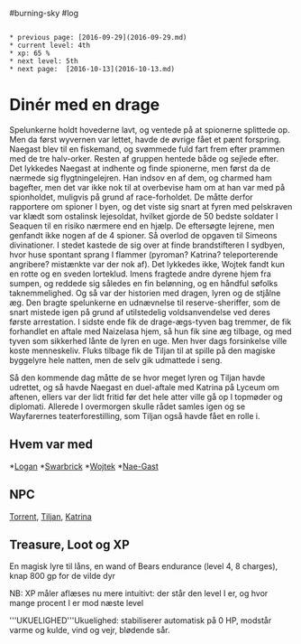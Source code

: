 #burning-sky #log

```ad-info

* previous page: [2016-09-29](2016-09-29.md)
* current level: 4th
* xp: 65 %
* next level: 5th
* next page:  [2016-10-13](2016-10-13.md) 
```

# Dinér med en drage  
Spelunkerne holdt hovederne lavt, og ventede på at spionerne splittede op. Men da først wyvernen var lettet, havde de øvrige fået et pænt forspring. Naegast blev til en fiskemand, og svømmede fuld fart frem efter prammen med de tre halv-orker. Resten af gruppen hentede både og sejlede efter. Det lykkedes Naegast at indhente og finde spionerne, men først da de nærmede sig flygtningelejren. Han indsov en af dem, og charmed ham bagefter, men det var ikke nok til at overbevise ham om at han var med på spionholdet, muligvis på grund af race-forholdet. De måtte derfor rapportere om spioner I byen, og det viste sig snart at fyren med pelskraven var klædt som ostalinsk lejesoldat, hvilket gjorde de 50 bedste soldater I Seaquen til en risiko nærmere end en hjælp. De eftersøgte lejrene, men genfandt ikke nogen af de 4 spioner. Så overlod de opgaven til Simeons divinationer. I stedet kastede de sig over at finde brandstifteren I sydbyen, hvor huse spontant sprang I flammer (pyroman? Katrina? teleporterende angribere? mistænkte var der nok af). Det lykkedes ikke, Wojtek fandt kun en rotte og en sveden lorteklud.
Imens fragtede andre dyrene hjem fra sumpen, og reddede sig således en fin belønning, og en håndful søfolks taknemmelighed.
Og så var der historien med dragen, lyren og de stjålne æg. Den bragte spelunkerne en udnævnelse til reserve-sheriffer, som de snart mistede igen på grund af utilstedelig voldsanvendelse ved deres første arrestation. I sidste ende fik de drage-ægs-tyven bag tremmer, de fik forhandlet en aftale med Naizelasa hjem, så hun fik sine æg tilbage, og med tyven som sikkerhed lånte de lyren en uge. Men hver dags forsinkelse ville koste menneskeliv. Fluks tilbage fik de Tiljan til at spille på den magiske byggelyre hele natten, men de selv gik udmattede i seng.
Så den kommende dag måtte de se hvor meget lyren og Tiljan havde udrettet, og så havde Naegast en duel-aftale med Katrina på Lyceum om aftenen, ellers var der lidt fritid før det hele atter ville gå op I topmøder og diplomati. Allerede I overmorgen skulle rådet samles igen og se Wayfarernes teaterforestilling, som Tiljan også havde fået en rolle i. 
## Hvem var med 
*[Logan](Logan.md)
*[Swarbrick](Swarbrick%20Everwood.md)
*[Wojtek](Wojtek.md)
*[Nae-Gast](Nae-Gast%20Oldknist.md)
## NPC 
[Torrent](Torrent.md), [Tiljan](Tiljan.md), [Katrina](Katrina.md)
## Treasure, Loot og XP 
En magisk lyre til låns, en wand of Bears endurance (level 4, 8 charges), knap 800 gp for de vilde dyr
NB: XP måler aflæses nu mere intuitivt: der står den level I er, og hvor mange procent I er mod næste level
'''UKUELIGHED'''Ukuelighed: stabiliserer automatisk på 0 HP, modstår varme og kulde, vind og vejr, blødende sår.
